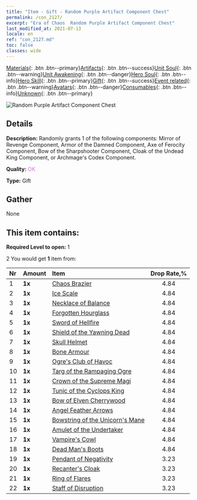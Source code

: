 ```yaml
---
title: "Item - Gift - Random Purple Artifact Component Chest"
permalink: /con_2127/
excerpt: "Era of Chaos  Random Purple Artifact Component Chest"
last_modified_at: 2021-07-13
locale: en
ref: "con_2127.md"
toc: false
classes: wide
---
```

 [Materials](/Items/){: .btn .btn--primary}[Artifacts](/Items/Artifacts/){: .btn .btn--success}[Unit Soul](/Items/UnitSoul/){: .btn .btn--warning}[Unit Awakening](/Items/UnitAwakening/){: .btn .btn--danger}[Hero Soul](/Items/HeroSoul/){: .btn .btn--info}[Hero Skill](/Items/HeroSkill/){: .btn .btn--primary}[Gift](/Items/Gift/){: .btn .btn--success}[Event related](/Items/Events/){: .btn .btn--warning}[Avatars](/Items/Avatars/){: .btn .btn--danger}[Consumables](/Items/Consumables/){: .btn .btn--info}[Unknown](/Items/Unknown/){: .btn .btn--primary}

 ![Random Purple Artifact Component Chest](/images/t/i_907046.png)

## Details
 **Description:** Randomly grants 1 of the following components: Mirror of Revenge Component, Armor of the Damned Component, Axe of Ferocity Component, Bow of the Sharpshooter Component, Cloak of the Undead King Component, or Archmage's Codex Component.

 **Quality:** <span style="color: #DA70D6">OK</span>

 **Type:** Gift

## Gather

  None

## This item contains:

 **Required Level to open:** 1

 2 You would get **1** item  from:

  | Nr | Amount |     Item    | Drop Rate,% |
  |:---|:-------|:------------|:---------:|
  | 1 |  **1x** | [Chaos Brazier](/Items/art_140/) | 4.84 | 
  | 2 |  **1x** | [Ice Scale](/Items/art_141/) | 4.84 | 
  | 3 |  **1x** | [Necklace of Balance](/Items/art_142/) | 4.84 | 
  | 4 |  **1x** | [Forgotten Hourglass](/Items/art_143/) | 4.84 | 
  | 5 |  **1x** | [Sword of Hellfire](/Items/art_121/) | 4.84 | 
  | 6 |  **1x** | [Shield of the Yawning Dead](/Items/art_122/) | 4.84 | 
  | 7 |  **1x** | [Skull Helmet](/Items/art_123/) | 4.84 | 
  | 8 |  **1x** | [Bone Armour](/Items/art_124/) | 4.84 | 
  | 9 |  **1x** | [Ogre's Club of Havoc](/Items/art_125/) | 4.84 | 
  | 10 |  **1x** | [Targ of the Rampaging Ogre](/Items/art_126/) | 4.84 | 
  | 11 |  **1x** | [Crown of the Supreme Magi](/Items/art_127/) | 4.84 | 
  | 12 |  **1x** | [Tunic of the Cyclops King](/Items/art_128/) | 4.84 | 
  | 13 |  **1x** | [Bow of Elven Cherrywood](/Items/art_103/) | 4.84 | 
  | 14 |  **1x** | [Angel Feather Arrows](/Items/art_104/) | 4.84 | 
  | 15 |  **1x** | [Bowstring of the Unicorn's Mane](/Items/art_105/) | 4.84 | 
  | 16 |  **1x** | [Amulet of the Undertaker](/Items/art_129/) | 4.84 | 
  | 17 |  **1x** | [Vampire's Cowl](/Items/art_130/) | 4.84 | 
  | 18 |  **1x** | [Dead Man's Boots](/Items/art_131/) | 4.84 | 
  | 19 |  **1x** | [Pendant of Negativity](/Items/art_136/) | 3.23 | 
  | 20 |  **1x** | [Recanter's Cloak](/Items/art_137/) | 3.23 | 
  | 21 |  **1x** | [Ring of Flares](/Items/art_138/) | 3.23 | 
  | 22 |  **1x** | [Staff of Disruption](/Items/art_139/) | 3.23 | 
